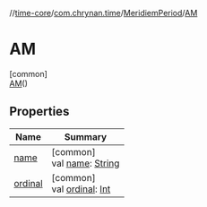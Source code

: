 //[time-core](../../../../index.md)/[com.chrynan.time](../../index.md)/[MeridiemPeriod](../index.md)/[AM](index.md)

# AM

[common]\
[AM](index.md)()

## Properties

| Name | Summary |
|---|---|
| [name](index.md#-372974862%2FProperties%2F-2124218425) | [common]<br>val [name](index.md#-372974862%2FProperties%2F-2124218425): [String](https://kotlinlang.org/api/latest/jvm/stdlib/kotlin/-string/index.html) |
| [ordinal](index.md#-739389684%2FProperties%2F-2124218425) | [common]<br>val [ordinal](index.md#-739389684%2FProperties%2F-2124218425): [Int](https://kotlinlang.org/api/latest/jvm/stdlib/kotlin/-int/index.html) |

